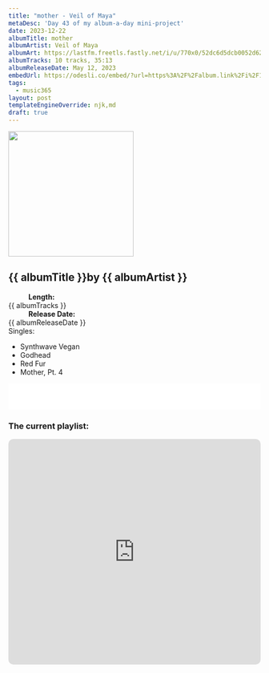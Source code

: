```yaml
---
title: "mother - Veil of Maya"
metaDesc: 'Day 43 of my album-a-day mini-project'
date: 2023-12-22
albumTitle: mother
albumArtist: Veil of Maya
albumArt: https://lastfm.freetls.fastly.net/i/u/770x0/52dc6d5dcb0052d62ca3fefdb9ba0d2f.jpg#52dc6d5dcb0052d62ca3fefdb9ba0d2f
albumTracks: 10 tracks, 35:13
albumReleaseDate: May 12, 2023
embedUrl: https://odesli.co/embed/?url=https%3A%2F%2Falbum.link%2Fi%2F1668933391&theme=light
tags:
  - music365
layout: post
templateEngineOverride: njk,md
draft: true
---
```

<aside class="album-profile">
  <div class="album-profile__image">
    <img class="album-image" width="250" height="250" crossorigin="anonymous" src="{{ albumArt }}"/>
  </div>
  <div class="aside__content">
    <h1><strong>{{ albumTitle }}</strong>by {{ albumArtist }}</h1>
    <dl>
      <div>
        <dd><strong>Length:</strong></dd>
        <dt>{{ albumTracks }}</dt>
      </div>
      <div>
        <dd><strong>Release Date:</strong></dd>
        <dt>{{ albumReleaseDate }}</dt>
      </div>
      <div class="singles">
        <span>Singles:</span>
        <ul>
          <li>Synthwave Vegan</li>
          <li>Godhead</li>
          <li>Red Fur</li>
          <li>Mother, Pt. 4</li>
        </ul>
      </div>
    </dl>
    <div class="color-grid">
      <div class="color-grid__container">
					<span class="color color--1"></span>
					<span class="color color--2"></span>
					<span class="color color--3"></span>
      </div>
    </div>
  </div>
</aside>

<iframe width="100%" height="52" src={{ embedUrl }} frameborder="0" allowfullscreen sandbox="allow-same-origin allow-scripts allow-presentation allow-popups allow-popups-to-escape-sandbox" allow="clipboard-read; clipboard-write"></iframe>

### The current playlist:

<iframe allow="autoplay *; encrypted-media *; fullscreen *; clipboard-write" frameborder="0" height="450" style="width:100%;max-width:660px;overflow:hidden;border-radius:10px;" sandbox="allow-forms allow-popups allow-same-origin allow-scripts allow-storage-access-by-user-activation allow-top-navigation-by-user-activation" src="https://embed.music.apple.com/gb/playlist/music365/pl.u-AkAmEd9ix4MAZYJ"></iframe>
